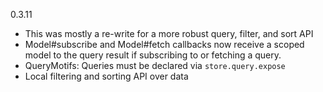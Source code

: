 0.3.11
- This was mostly a re-write for a more robust query, filter, and sort API
- Model#subscribe and Model#fetch callbacks now receive a scoped model to the
  query result if subscribing to or fetching a query.
- QueryMotifs: Queries must be declared via `store.query.expose`
- Local filtering and sorting API over data
